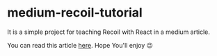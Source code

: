 # medium-recoil-tutorial
It is a simple project for teaching Recoil with React in a medium article.

You can read this article [here](https://amirmohammadfakhimi.medium.com/getting-started-recoil-with-react-3997759d7232). Hope You'll enjoy 😉
